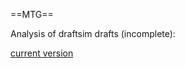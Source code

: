 ==MTG==

Analysis of draftsim drafts (incomplete):

[current version](http://htmlpreview.github.io/?https://github.com/khakhalin/MTG/blob/master/draftsim_analysis.nb)